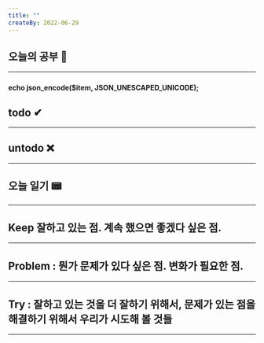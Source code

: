 ```yaml
---
title: ""
createBy: 2022-06-29
---
```

## 오늘의 공부 🎉
---
### 
#### echo json_encode($item, JSON_UNESCAPED_UNICODE);

## todo ✔
---

## untodo ❌
---

## 오늘 일기 📟
---

## Keep 잘하고 있는 점. 계속 했으면 좋겠다 싶은 점.
---


## Problem : 뭔가 문제가 있다 싶은 점. 변화가 필요한 점.
---


## Try : 잘하고 있는 것을 더 잘하기 위해서, 문제가 있는 점을 해결하기 위해서 우리가 시도해 볼 것들
---


